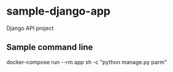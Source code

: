 # sample-django-app
Django API project

## Sample command line
docker-compose run --rm app sh -c "python manage.py parm"
